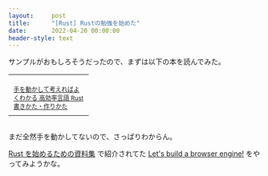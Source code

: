 ```yaml
---
layout:     post
title:      "[Rust] Rustの勉強を始めた"
date:       2022-04-20 00:00:00
header-style: text
---
```


サンプルがおもしろそうだったので、まずは以下の本を読んでみた。

<table cellpadding="0" cellspacing="0" border="0" style=" border-style: none; width:170px;"><tr style="border-style:none;"><td style="vertical-align:top; border-style:none; padding:10px 10px 0pt; width:140px;"><a href="https://px.a8.net/svt/ejp?a8mat=1NWF4Y+EFRRGQ+249K+BWGDT&a8ejpredirect=https%3A%2F%2Fwww.amazon.co.jp%2Fdp%2F4802613512%2F%3Ftag%3Da8-affi-312627-22" rel="nofollow"><img border="0" alt="" src="https://m.media-amazon.com/images/I/41UQON59YsL._SS160_.jpg" /></a></td></tr><tr style="border-style:none;"><td style="font-size:12px; vertical-align:middle; border-style:none; padding:10px;"><p style="padding:0; margin:0;"><a href="https://px.a8.net/svt/ejp?a8mat=1NWF4Y+EFRRGQ+249K+BWGDT&a8ejpredirect=https%3A%2F%2Fwww.amazon.co.jp%2Fdp%2F4802613512%2F%3Ftag%3Da8-affi-312627-22" rel="nofollow">手を動かして考えればよくわかる 高効率言語 Rust 書きかた・作りかた</a></p></td></tr></table>
<img border="0" width="1" height="1" src="https://www11.a8.net/0.gif?a8mat=1NWF4Y+EFRRGQ+249K+BWGDT" alt="">

まだ全然手を動かしてないので、さっぱりわからん。

[Rust を始めるための資料集](https://blog-dry.com/entry/2021/01/23/141936) で紹介されてた [Let's build a browser engine!](https://limpet.net/mbrubeck/2014/08/08/toy-layout-engine-1.html) をやってみようかな。